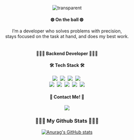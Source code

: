 <div align=center>


![transparent](https://capsule-render.vercel.app/api?type=transparent&fontColor=2A6379&text=JeongIN's%20GitHub👋&height=150&fontSize=60&descAlignY=75&descAlign=60)
<!--
![transparent](https://capsule-render.vercel.app/api?type=transparent&fontColor=2A6379&text=Hi%20there&height=150&fontSize=60&desc=JeongIN's%20GitHub&descAlignY=75&descAlign=60)

Communication 💬 | Always Improving 🌟 | Android & Backend 👩🏻‍💻
-->
<h4>⚽︎  On the ball  ⚽︎ </h4>
I’m a developer who solves problems with precision,
<br>
stays focused on the task at hand, and does my best work.
<br>
<br>
<h4>👩🏻‍💻 Backend Developer 👩🏻‍💻 </h4>

<h4>🛠 Tech Stack 🛠</h4>
<p>
  <img src="https://img.shields.io/badge/Java-007396?style=flat-square&logo=Java&logoColor=white"/></a>&nbsp
  <img src="https://img.shields.io/badge/Python-3766AB?style=flat-square&logo=Python&logoColor=white"/></a>&nbsp
  <img src="https://img.shields.io/badge/Kotlin-0095D5?style=flat-square&logo=kotlin&logoColor=white"/></a>&nbsp
  <img src="https://img.shields.io/badge/C-A8B9CC?style=flat-square&logo=C&logoColor=white"/></a>&nbsp
  <br>
  <img src="https://img.shields.io/badge/SpringBoot-6DB33F?style=flat-square&logo=Spring&logoColor=white"/></a>&nbsp
  <img src="https://img.shields.io/badge/Android-3DDC84?style=flat-square&logo=android&logoColor=white"/></a>&nbsp
  <img src="https://img.shields.io/badge/Mysql-E6B91E?style=flat-square&logo=MySql&logoColor=white"/></a>&nbsp
  <img src="https://img.shields.io/badge/Docker-2496ED?style=flat-square&logo=Docker&logoColor=white"/></a>&nbsp 
  <img src="https://img.shields.io/badge/Swagger-6FCE45?style=flat-square&logo=swagger&logoColor=white"/>
</p>

<!--
![Top Langs](https://github-readme-stats.vercel.app/api/top-langs/?username=JeoungIN\&layout=compact)
-->

<!--
![Top Langs](https://github-readme-stats.vercel.app/api/top-langs/?username=JeongIN)
-->

<h4>  📧 Contact Me! 📧 </h4>
<img src="https://img.shields.io/badge/Instagram-E4405F?style=for-the-badge&logo=Instagram&logoColor=white">

<h3 align="center">👩🏻‍💻 My Github Stats 👩🏻‍💻</h3>

<p align="center">
  <a href="https://github.com/anuraghazra/github-readme-stats">
    <img src="https://github-readme-stats.vercel.app/api?username=hyeinisfree&hide_title=true&show_icons=true&include_all_commits=true&disable_animations=true&theme=vue" alt="Anurag's GitHub stats" />
  </a>
</p>

<!--
**JeoungIN/JeoungIN** is a ✨ _special_ ✨ repository because its `README.md` (this file) appears on your GitHub profile.

Here are some ideas to get you started:

- 🔭 I’m currently working on ...
- 🌱 I’m currently learning ...
- 👯 I’m looking to collaborate on ...
- 🤔 I’m looking for help with ...
- 💬 Ask me about ...
- 📫 How to reach me: ...
- 😄 Pronouns: ...
- ⚡ Fun fact: ...
-->
</div>
